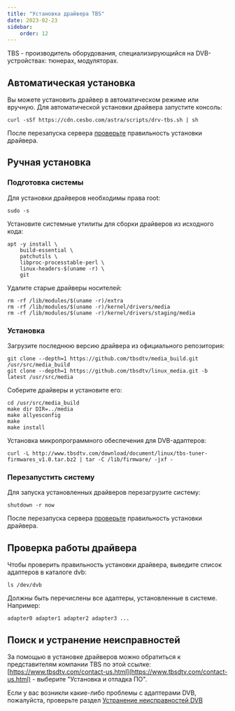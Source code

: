 ```yaml
---
title: "Установка драйвера TBS"
date: 2023-02-23
sidebar:
    order: 12
---
```


TBS - производитель оборудования, специализирующийся на DVB-устройствах: тюнерах, модуляторах.

## Автоматическая установка[](/ru/misc/tools-and-utilities/dvb/tbs-driver#auto-installation)

Вы можете установить драйвер в автоматическом режиме или вручную. Для автоматической установки драйвера запустите консоль:

```
curl -sSf https://cdn.cesbo.com/astra/scripts/drv-tbs.sh | sh
```

После перезапуска сервера [проверьте](/ru/misc/tools-and-utilities/dvb/tbs-driver#check-driver) правильность установки драйвера.

## Ручная установка[](/ru/misc/tools-and-utilities/dvb/tbs-driver#manual-installation)

### Подготовка системы

Для установки драйверов необходимы права root:

```
sudo -s
```

Установите системные утилиты для сборки драйверов из исходного кода:

```
apt -y install \
    build-essential \
    patchutils \
    libproc-processtable-perl \
    linux-headers-$(uname -r) \
    git
```

Удалите старые драйверы носителей:

```
rm -rf /lib/modules/$(uname -r)/extra
rm -rf /lib/modules/$(uname -r)/kernel/drivers/media
rm -rf /lib/modules/$(uname -r)/kernel/drivers/staging/media
```

### Установка

Загрузите последнюю версию драйвера из официального репозитория:

```
git clone --depth=1 https://github.com/tbsdtv/media_build.git /usr/src/media_build
git clone --depth=1 https://github.com/tbsdtv/linux_media.git -b latest /usr/src/media
```

Соберите драйверы и установите его:

```
cd /usr/src/media_build
make dir DIR=../media
make allyesconfig
make
make install
```

Установка микропрограммного обеспечения для DVB-адаптеров:

```
curl -L http://www.tbsdtv.com/download/document/linux/tbs-tuner-firmwares_v1.0.tar.bz2 | tar -C /lib/firmware/ -jxf -
```

### Перезапустить систему

Для запуска установленных драйверов перезагрузите систему:

```
shutdown -r now
```

После перезапуска сервера [проверьте](/ru/misc/tools-and-utilities/dvb/tbs-driver#check-driver) правильность установки драйвера.

## Проверка работы драйвера[](/ru/misc/tools-and-utilities/dvb/tbs-driver#check-driver)

Чтобы проверить правильность установки драйвера, выведите список адаптеров в каталоге dvb:

```
ls /dev/dvb
```

Должны быть перечислены все адаптеры, установленные в системе. Например:

```
adapter0 adapter1 adapter2 adapter3 ...
```

## Поиск и устранение неисправностей[](/ru/misc/tools-and-utilities/dvb/tbs-driver#troubleshooting)

За помощью в установке драйверов можно обратиться к представителям компании TBS по этой ссылке: [https://www.tbsdtv.com/contact-us.html](https://www.tbsdtv.com/contact-us.html) - выберите "Установка и отладка ПО".

Если у вас возникли какие-либо проблемы с адаптерами DVB, пожалуйста, проверьте раздел [Устранение неисправностей DVB](/ru/misc/troubleshooting/dvb)
